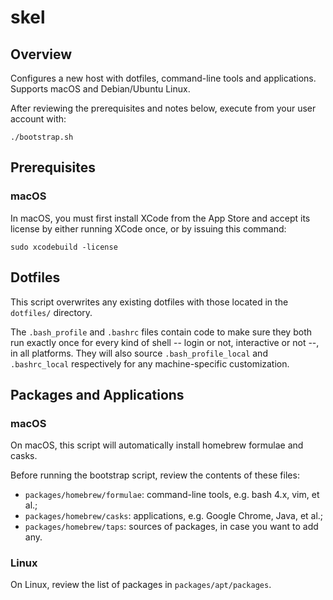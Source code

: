 # skel

## Overview

Configures a new host with dotfiles, command-line tools and applications. Supports macOS and Debian/Ubuntu Linux.

After reviewing the prerequisites and notes below, execute from your user account with:

    ./bootstrap.sh

## Prerequisites

### macOS

In macOS, you must first install XCode from the App Store and accept its license by either running XCode once, or by issuing this command:

    sudo xcodebuild -license

## Dotfiles

This script overwrites any existing dotfiles with those located in the `dotfiles/` directory.

The `.bash_profile` and `.bashrc` files contain code to make sure they both run exactly once for every kind of shell -- login or not, interactive or not --, in all platforms. They will also source `.bash_profile_local` and `.bashrc_local` respectively for any machine-specific customization.

## Packages and Applications

### macOS

On macOS, this script will automatically install homebrew formulae and casks. 

Before running the bootstrap script, review the contents of these files:

* `packages/homebrew/formulae`: command-line tools, e.g. bash 4.x, vim, et al.;
* `packages/homebrew/casks`: applications, e.g. Google Chrome, Java, et al.;
* `packages/homebrew/taps`: sources of packages, in case you want to add any.

### Linux

On Linux, review the list of packages in `packages/apt/packages`.
